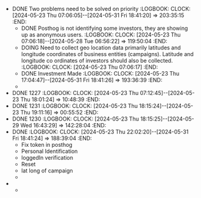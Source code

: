 - DONE Two problems need to be solved on priority
  :LOGBOOK:
  CLOCK: [2024-05-23 Thu 07:06:05]--[2024-05-31 Fri 18:41:20] =>  203:35:15
  :END:
	- DONE Posthog is not identifying some investors, they are showing up as anonymous users.
	  :LOGBOOK:
	  CLOCK: [2024-05-23 Thu 07:06:18]--[2024-05-28 Tue 06:56:22] =>  119:50:04
	  :END:
	- DOING Need to collect geo location data primarily latitudes and longitude coordinates of business entities (campaigns). Latitude and longitude co ordinates of investors should also be collected.
	  :LOGBOOK:
	  CLOCK: [2024-05-23 Thu 07:06:17]
	  :END:
	- DONE Investment Made
	  :LOGBOOK:
	  CLOCK: [2024-05-23 Thu 17:04:47]--[2024-05-31 Fri 18:41:26] =>  193:36:39
	  :END:
	-
- DONE 1227
  :LOGBOOK:
  CLOCK: [2024-05-23 Thu 07:12:45]--[2024-05-23 Thu 18:01:24] =>  10:48:39
  :END:
- DONE 1231
  :LOGBOOK:
  CLOCK: [2024-05-23 Thu 18:15:24]--[2024-05-23 Thu 19:11:16] =>  00:55:52
  :END:
- DONE 1230
  :LOGBOOK:
  CLOCK: [2024-05-23 Thu 18:15:25]--[2024-05-29 Wed 16:43:29] =>  142:28:04
  :END:
- DONE 
  :LOGBOOK:
  CLOCK: [2024-05-23 Thu 22:02:20]--[2024-05-31 Fri 18:41:24] =>  188:39:04
  :END:
	- Fix token in posthog
	- Personal Identification
	- loggedIn verification
	- Reset
	- lat long of campaign
	-
-
	-